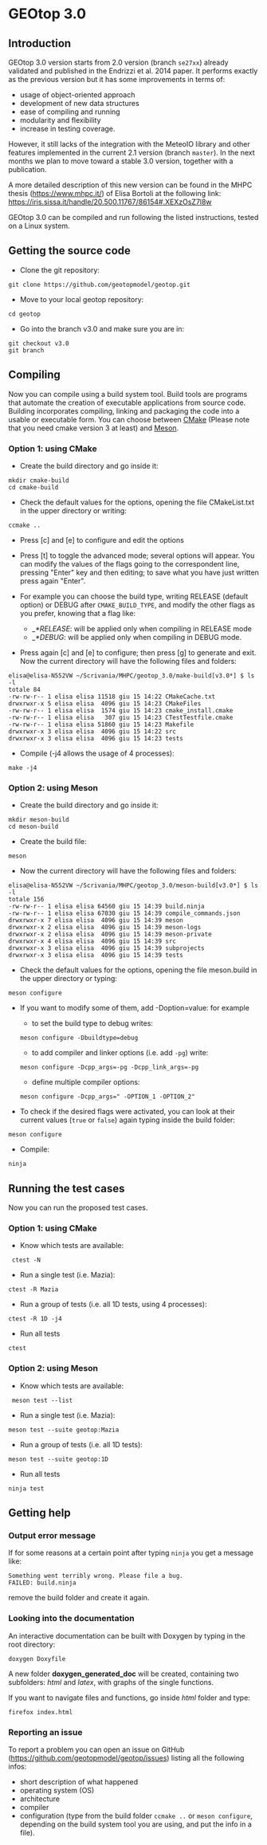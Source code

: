# GEOtop 3.0

## Introduction

GEOtop 3.0 version starts from 2.0 version (branch ```se27xx```) already validated and published
in the Endrizzi et al. 2014 paper.
It performs exactly as the previous version but it has some improvements in terms of:
- usage of object-oriented approach
- development of new data structures
- ease of compiling and running
- modularity and flexibility
- increase in testing coverage.

However, it still lacks of the integration with the MeteoIO library and other features implemented in the current 2.1 version (branch ```master```).
In the next months we plan to move toward a stable 3.0 version, together with a publication.

A more detailed description of this new version can be found in the MHPC thesis (https://www.mhpc.it/)
of Elisa Bortoli at the following link: https://iris.sissa.it/handle/20.500.11767/86154#.XEXzOsZ7l8w

GEOtop 3.0 can be compiled and run following the listed instructions,
tested on a Linux system.

## Getting the source code

- Clone the git repository:
```
git clone https://github.com/geotopmodel/geotop.git
```

- Move to your local geotop repository:
```
cd geotop
```

- Go into the branch v3.0 and make sure you are in:
```
git checkout v3.0
git branch
```


## Compiling
Now you can compile using a build system tool.
Build tools are programs that automate the creation of executable applications
from source code.
Building incorporates compiling, linking and packaging the code into
a usable or executable form.
You can choose between [CMake](https://cmake.org/) (Please note that you need cmake version 3 at least)
and [Meson](http://mesonbuild.com/).

### Option 1: using CMake
- Create the build directory and go inside it:
```
mkdir cmake-build
cd cmake-build
```
- Check the default values for the options, opening the file CMakeList.txt
in the upper directory or writing:
```
ccmake ..
```
- Press [c] and [e] to configure and edit the options

- Press [t] to toggle the advanced mode; several options will appear.
You can modify the values of the flags going to the correspondent line,
pressing "Enter" key and then editing; to save what you have just written
press again "Enter".

- For example you can choose the build type, writing RELEASE (default option) or
DEBUG after ```CMAKE_BUILD_TYPE```,
and modify the other flags as you prefer, knowing that a flag like:
    - __*_RELEASE__: will be applied only when compiling in RELEASE mode
    - __*_DEBUG__: will be applied only when compiling in DEBUG mode.

- Press again [c] and [e] to configure; then press [g] to generate and exit.
Now the current directory will have the following files and folders:
```
elisa@elisa-N552VW ~/Scrivania/MHPC/geotop_3.0/make-build[v3.0*] $ ls -l
totale 84
-rw-rw-r-- 1 elisa elisa 11518 giu 15 14:22 CMakeCache.txt
drwxrwxr-x 5 elisa elisa  4096 giu 15 14:23 CMakeFiles
-rw-rw-r-- 1 elisa elisa  1574 giu 15 14:23 cmake_install.cmake
-rw-rw-r-- 1 elisa elisa   307 giu 15 14:23 CTestTestfile.cmake
-rw-rw-r-- 1 elisa elisa 51860 giu 15 14:23 Makefile
drwxrwxr-x 3 elisa elisa  4096 giu 15 14:22 src
drwxrwxr-x 3 elisa elisa  4096 giu 15 14:23 tests
```
- Compile (-j4 allows the usage of 4 processes):
```
make -j4
```

### Option 2: using Meson
- Create the build directory and go inside it:
```
mkdir meson-build
cd meson-build
```

- Create the build file:
```
meson
```

- Now the current directory will have the following files and folders:
```
elisa@elisa-N552VW ~/Scrivania/MHPC/geotop_3.0/meson-build[v3.0*] $ ls -l
totale 156
-rw-rw-r-- 1 elisa elisa 64560 giu 15 14:39 build.ninja
-rw-rw-r-- 1 elisa elisa 67030 giu 15 14:39 compile_commands.json
drwxrwxr-x 7 elisa elisa  4096 giu 15 14:39 meson
drwxrwxr-x 2 elisa elisa  4096 giu 15 14:39 meson-logs
drwxrwxr-x 2 elisa elisa  4096 giu 15 14:39 meson-private
drwxrwxr-x 4 elisa elisa  4096 giu 15 14:39 src
drwxrwxr-x 3 elisa elisa  4096 giu 15 14:39 subprojects
drwxrwxr-x 3 elisa elisa  4096 giu 15 14:39 tests
```

- Check the default values for the options, opening the file meson.build
in the upper directory or typing:
```
meson configure
```

- If you want to modify some of them, add -Doption=value: for example
    - to set the build type to debug writes:
    ```
    meson configure -Dbuildtype=debug
    ```
    - to add compiler and linker options (i.e. add ```-pg```) write:
    ```
    meson configure -Dcpp_args=-pg -Dcpp_link_args=-pg
    ```
    - define multiple compiler options:
    ```
    meson configure -Dcpp_args=" -OPTION_1 -OPTION_2"
    ```

- To check if the desired flags were activated, you can look at their current values
(```true``` or ```false```) again typing inside the build folder:
```
meson configure
```

- Compile:
```
ninja
```

## Running the test cases
Now you can run the proposed test cases.

### Option 1: using CMake
- Know which tests are available:
```
 ctest -N
 ```

- Run a single test (i.e. Mazia):
```
ctest -R Mazia
```

- Run a group of tests (i.e. all 1D tests, using 4 processes):
```
ctest -R 1D -j4
```

- Run all tests
```
ctest
```



### Option 2: using Meson
- Know which tests are available:
```
 meson test --list
 ```

- Run a single test (i.e. Mazia):
```
meson test --suite geotop:Mazia
```

- Run a group of tests (i.e. all 1D tests):
```
meson test --suite geotop:1D
```

- Run all tests
```
ninja test
```

## Getting help

### Output error message
If for some reasons at a certain point after typing ```ninja``` you get a message like:
```
Something went terribly wrong. Please file a bug.
FAILED: build.ninja
```
remove the build folder and create it again.

### Looking into the documentation
An interactive documentation can be built with Doxygen
by typing in the root directory:
```
doxygen Doxyfile
```
A new folder **doxygen_generated_doc** will be created, containing two subfolders:
*html* and *latex*, with graphs of the single functions.

If you want to navigate files and functions, go inside
*html* folder and type:
```
firefox index.html
```


### Reporting an issue
To report a problem you can open an issue on GitHub (https://github.com/geotopmodel/geotop/issues) listing all the following infos:
- short description of what happened
- operating system (OS)
- architecture
- compiler
- configuration (type from the build folder ```ccmake ..```
  or ```meson configure```, depending on the build system tool you are using,
  and put the info in a file).
